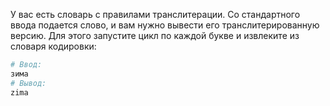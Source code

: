 У вас есть словарь с правилами транслитерации. Со стандартного ввода подается слово, и вам нужно вывести его транслитерированную версию. Для этого запустите цикл по каждой букве и извлеките из словаря кодировки:

```python
# Ввод:
зима
# Вывод:
zima
```
